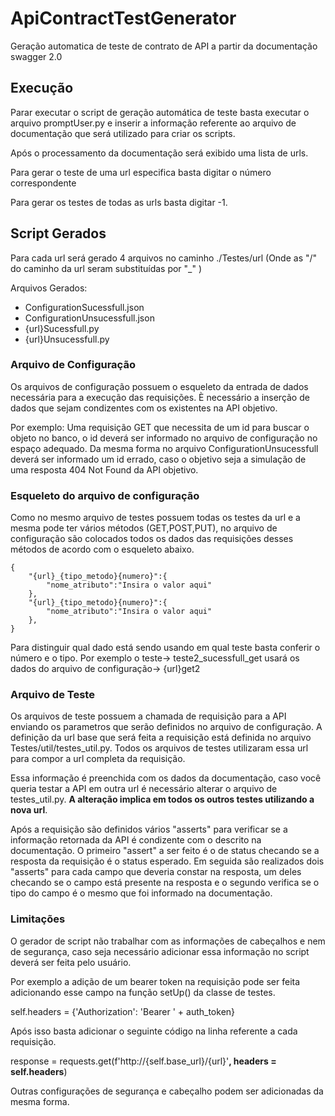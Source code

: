 # ApiContractTestGenerator
Geração automatica de teste de contrato de API a partir da documentação swagger 2.0

## Execução
Parar executar o script de geração automática de teste basta executar o arquivo promptUser.py e inserir a informação referente ao arquivo de documentação que será utilizado para criar os scripts.

Após o processamento da documentação será exibido uma lista de urls.

Para gerar o teste de uma url especifica basta digitar o número correspondente

Para gerar os testes de todas as urls basta digitar -1.

## Script Gerados
Para cada url será gerado 4 arquivos no caminho ./Testes/url (Onde as "/" do caminho da url seram substituídas por "_" )

Arquivos Gerados:
* ConfigurationSucessfull.json
* ConfigurationUnsucessfull.json
* {url}Sucessfull.py
* {url}Unsucessfull.py

### Arquivo de Configuração
Os arquivos de configuração possuem o esqueleto da entrada de dados necessária para a execução das requisições. È necessário a inserção de dados que sejam condizentes com os existentes na API objetivo.

Por exemplo: Uma requisição GET que necessita de um id para buscar o objeto no banco, o id deverá ser informado no arquivo de configuração no espaço adequado. Da mesma forma no arquivo ConfigurationUnsucessfull deverá ser informado um id errado, caso o objetivo seja a simulação de uma resposta 404 Not Found da API objetivo.

### Esqueleto do arquivo de configuração
Como no mesmo arquivo de testes possuem todas os testes da url e a mesma pode ter vários métodos (GET,POST,PUT), no arquivo de configuração são colocados todos os dados das requisições desses métodos de acordo com o esqueleto abaixo.
```
{
	"{url}_{tipo_metodo}{numero}":{
		"nome_atributo":"Insira o valor aqui" 
	},
	"{url}_{tipo_metodo}{numero}":{
		"nome_atributo":"Insira o valor aqui" 
	},
}
```
Para distinguir qual dado está sendo usando em qual teste basta conferir o número e o tipo. Por exemplo o teste-> teste2_sucessfull_get usará os dados do arquivo de configuração-> {url}get2

### Arquivo de Teste
Os arquivos de teste possuem a chamada de requisição para a API enviando os parametros que serão definidos no arquivo de configuração. A definição da url base que será feita a requisição está definida no arquivo Testes/util/testes_util.py. Todos os arquivos de testes utilizaram essa url para compor a url completa da requisição. 

Essa informação é preenchida com os dados da documentação, caso você queria testar a API em outra url é necessário alterar o arquivo de testes_util.py. **A alteração implica em todos os outros testes utilizando a nova url**.

Após a requisição são definidos vários "asserts" para verificar se a informação retornada da API é condizente com o descrito na documentação. O primeiro "assert" a ser feito é o de status checando se a resposta da requisição é o status esperado. Em seguida são realizados dois "asserts" para cada campo que deveria constar na resposta, um deles checando se o campo está presente na resposta e o segundo verifica se o tipo do campo é o mesmo que foi informado na documentação.

### Limitações
O gerador de script não trabalhar com as informações de cabeçalhos e nem de segurança, caso seja necessário adicionar essa informação no script deverá ser feita pelo usuário.

Por exemplo a adição de um bearer token na requisição pode ser feita adicionando esse campo na função setUp() da classe de testes.

self.headers = {'Authorization': 'Bearer ' + auth_token}

Após isso basta adicionar o seguinte código na linha referente a cada requisição.

response = requests.get(f'http://{self.base_url}/{url}'**, headers = self.headers**)

Outras configurações de segurança e cabeçalho podem ser adicionadas da mesma forma.

